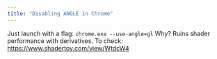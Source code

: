 ```yaml
---
title: "Disabling ANGLE in Chrome"
---
```


Just launch with a flag: `chrome.exe --use-angle=gl`
Why? Ruins shader performance with derivatives.
To check: https://www.shadertoy.com/view/WtdcW4
